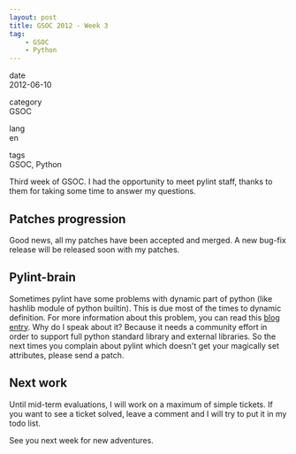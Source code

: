 ```yaml
---
layout: post
title: GSOC 2012 - Week 3
tag:
    - GSOC
    - Python
---
```


date  
2012-06-10

category  
GSOC

lang  
en

tags  
GSOC, Python

Third week of GSOC. I had the opportunity to meet pylint staff, thanks to them for taking some time to answer my questions.

Patches progression
-------------------

Good news, all my patches have been accepted and merged. A new bug-fix release will be released soon with my patches.

Pylint-brain
------------

Sometimes pylint have some problems with dynamic part of python (like hashlib module of python builtin). This is due most of the times to dynamic definition. For more information about this problem, you can read this [blog entry](http://www.logilab.org/blogentry/78354). Why do I speak about it? Because it needs a community effort in order to support full python standard library and external libraries. So the next times you complain about pylint which doesn't get your magically set attributes, please send a patch.

Next work
---------

Until mid-term evaluations, I will work on a maximum of simple tickets. If you want to see a ticket solved, leave a comment and I will try to put it in my todo list.

See you next week for new adventures.
